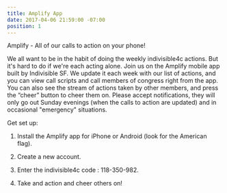 ```yaml
---
title: Amplify App
date: 2017-04-06 21:59:00 -07:00
position: 1
---
```


Amplify - All of our calls to action on your phone!

We all want to be in the habit of doing the weekly indivisible4c actions. But it's hard to do if we're each acting alone. Join us on the Amplify mobile app built by Indivisible SF. We update it each week with our list of actions, and you can view call scripts and call members of congress right from the app. You can also see the stream of actions taken by other members, and press the “cheer” button to cheer them on. Please accept notifications, they will only go out Sunday evenings (when the calls to action are updated) and in occasional "emergency" situations.

Get set up:

1. Install the Amplify app for iPhone or Android (look for the American flag).

2. Create a new account.

3. Enter the indivisible4c code : 118-350-982.

4. Take and action and cheer others on!